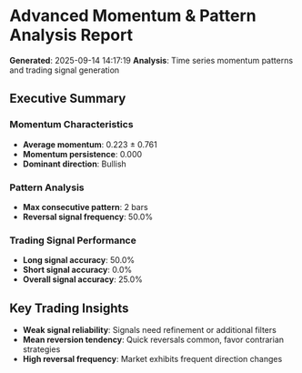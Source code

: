 # Advanced Momentum & Pattern Analysis Report
**Generated**: 2025-09-14 14:17:19
**Analysis**: Time series momentum patterns and trading signal generation

## Executive Summary
### Momentum Characteristics
- **Average momentum**: 0.223 ± 0.761
- **Momentum persistence**: 0.000
- **Dominant direction**: Bullish

### Pattern Analysis
- **Max consecutive pattern**: 2 bars
- **Reversal signal frequency**: 50.0%

### Trading Signal Performance
- **Long signal accuracy**: 50.0%
- **Short signal accuracy**: 0.0%
- **Overall signal accuracy**: 25.0%

## Key Trading Insights
- **Weak signal reliability**: Signals need refinement or additional filters
- **Mean reversion tendency**: Quick reversals common, favor contrarian strategies
- **High reversal frequency**: Market exhibits frequent direction changes